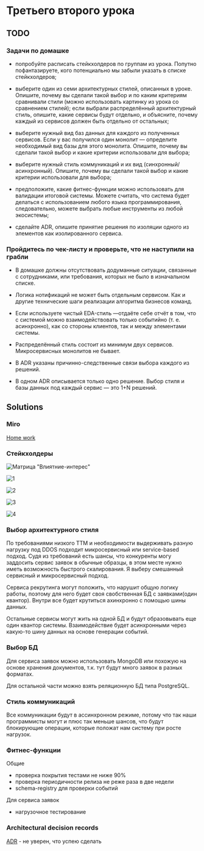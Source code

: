 # Третьего второго урока

## TODO

### Задачи по домашке

- попробуйте расписать стейкхолдеров по группам из урока. Попутно пофантазируете, кого потенциально мы забыли указать в списке стейкхолдеров;

- выберите один из семи архитектурных стилей, описанных в уроке. Опишите, почему вы сделали такой выбор и по каким критериям сравнивали стили (можно использовать картинку из урока со сравнением стилей);
если выбрали распределённый архитектурный стиль, опишите, какие сервисы будут отдельно, и объясните, почему каждый из сервисов должен быть отдельно от остальных;

- выберите нужный вид баз данных для каждого из полученных сервисов. Если у вас получился один монолит — определите необходимый вид базы для этого монолита. Опишите, почему вы сделали такой выбор и какие критерии использовали для выбора;

- выберите нужный стиль коммуникаций и их вид (синхронный/асинхронный). Опишите, почему вы сделали такой выбор и какие критерии использовали для выбора;

- предположите, какие фитнес-функции можно использовать для валидации итоговой системы. Можете считать, что система будет делаться с использованием любого языка программирования, следовательно, можете выбрать любые инструменты из любой экосистемы;

- сделайте ADR, опишите принятие решения по изоляции одного из элементов как изолированного сервиса.
  
### Пройдитесь по чек-листу и проверьте, что не наступили на грабли

- В домашке должны отсутствовать додуманные ситуации, связанные с сотрудниками, или требования, которых не было в изначальном списке.

- Логика нотификаций не может быть отдельным сервисом. Как и другие технические шаги реализации алгоритма бизнесов команд.

- Если используете чистый EDA-стиль —отдаёте себе отчёт в том, что с системой можно взаимодействовать только событийно (т. е. асинхронно), как со стороны клиентов, так и между элементами системы.

- Распределённый стиль состоит из минимум двух сервисов. Микросервисных монолитов не бывает.

- В ADR указаны причинно-следственные связи выбора каждого из решений.

- В одном ADR описывается только одно решение. Выбор стиля и базы данных под каждый сервис — это 1+N решений.

## Solutions

### Miro

[Home work](https://miro.com/app/board/uXjVNNO37oA=/?share_link_id=792654826027)

### Стейкхолдеры

![Матрица "Влиятние-интерес"](/hw_3/matrix.png)

![1](/hw_3/1.png)

![2](/hw_3/2.png)

![3](/hw_3/3.png)

![4](/hw_3/4.png)

### Выбор архитектурного стиля

По требованиями низкого TTM и необходимости выдерживать разную нагрузку под DDOS подходит микросервисный или service-based подход.
Судя из требований есть шансы, что конкуренты могу заддосить сервис заявок в обычные образцы, в этом месте нужно иметь возможность быстрого скалирования.
Я выберу смешанный сервисный и микросервисный подход.

Сервиса рекрутинга могут положить, что нарушит общую логику работы, поэтому для него будет своя свобственная БД с заявками(один квантор). Внутри все будет крутиться ахинхронно с помощью шины данных.

Остальные сервисы могут жить на одной БД и будут образовывать еще один квантор системы.
Взаимодействие будет асинхронными через какую-то шину данных на основе генерации событий.

### Выбор БД

Для сервиса заявок можно использовать MongoDB или похожую на основе хранения документов, т.к. тут будут много заявок в разных форматах.

Для остальной части можно взять реляционную БД типа PostgreSQL.

### Стиль коммуникаций

Все коммуникации будут в ассинхронном режиме, потому что так наши программисты могут и плюс так меньше шансов, что будут блокирующие операции, которые положат нам систему при росте нагрузок.

### Фитнес-функции

Общие

- проверка покрытия тестами не ниже 90%
- проверка периодичности релиза не реже раза в две недели
- schema-registry для проверки событий

Для сервиса заявок

- нагрузочное тестирование

### Architectural decision records

[ADR](/hw_3/ADR/ADR-001.md) - не уверен, что успею сделать

